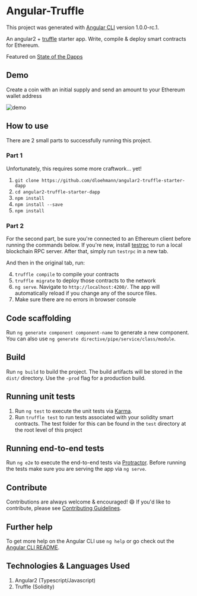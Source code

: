 # Angular-Truffle

This project was generated with [Angular CLI](https://github.com/angular/angular-cli) version 1.0.0-rc.1.

An angular2 + [truffle](https://github.com/trufflesuite/truffle) starter app. Write, compile & deploy smart contracts for Ethereum.

Featured on [State of the Dapps](https://dapps.ethercasts.com/dapp/angular2-truffle-starter-dapp)

## Demo
Create a coin with an initial supply and send an amount to your Ethereum wallet address

![demo](src/assets/demo.gif)

## How to use
There are 2 small parts to successfully running this project.

### Part 1

Unfortunately, this requires some more craftwork... yet!

1. `git clone https://github.com/dloehmann/angular2-truffle-starter-dapp`
2. `cd angular2-truffle-starter-dapp`
3. `npm install`
3. `npm install --save `
3. `npm install`

### Part 2
For the second part, be sure you're connected to an Ethereum client before running the commands below. If you're new, install [testrpc](https://github.com/ethereumjs/testrpc) to run a local blockchain RPC server. After that, simply run `testrpc` in a new tab.

And then in the original tab, run:

4. `truffle compile` to compile your contracts
5. `truffle migrate` to deploy those contracts to the network
6. `ng serve`. Navigate to `http://localhost:4200/`. The app will automatically reload if you change any of the source files.
7. Make sure there are no errors in browser console

## Code scaffolding

Run `ng generate component component-name` to generate a new component. You can also use `ng generate directive/pipe/service/class/module`.

## Build

Run `ng build` to build the project. The build artifacts will be stored in the `dist/` directory. Use the `-prod` flag for a production build.

## Running unit tests

1. Run `ng test` to execute the unit tests via [Karma](https://karma-runner.github.io).
2. Run `truffle test` to run tests associated with your solidity smart contracts. The test folder for this can be found in the `test` directory at the root level of this project

## Running end-to-end tests

Run `ng e2e` to execute the end-to-end tests via [Protractor](http://www.protractortest.org/).
Before running the tests make sure you are serving the app via `ng serve`.

## Contribute

Contributions are always welcome & encouraged! :smile: If you'd like to contribute, please see [Contributing Guidelines](CONTRIBUTE.md).

## Further help

To get more help on the Angular CLI use `ng help` or go check out the [Angular CLI README](https://github.com/angular/angular-cli/blob/master/README.md).

## Technologies & Languages Used
1. Angular2 (Typescript/Javascript)
2. Truffle (Solidity)
